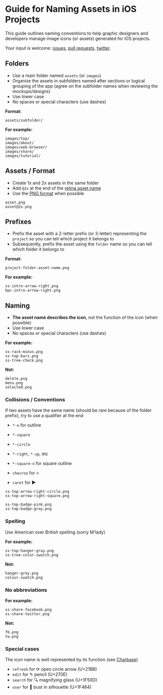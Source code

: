 # Guide for Naming Assets in iOS Projects

This guide outlines naming conventions to help graphic designers and developers manage image icons (or assets) generated for iOS projects. 

Your input is welcome: [issues](https://github.com/dkhamsing/ios-asset-names/issues), [pull requests](https://github.com/dkhamsing/ios-asset-names/pulls), [twitter](https://twitter.com/alldonegoodbye).


## Folders
* Use a main folder named `assets` (or `images`) 
* Organize the assets in subfolders named after sections or logical grouping of the app (agree on the subfolder names when reviewing the mockups/designs)
* Use lower case
* No spaces or special characters (use dashes)

**Format:**

```
assets/subfolder/
```

**For example:**

```
images/top/
images/about/
images/web-browser/
images/share/
images/tutorial/ 
```

## Assets / Format

* Create 1x and 2x assets in the same folder 
* Add `@2x` at the end of the [retina asset name](https://developer.apple.com/library/mac/documentation/GraphicsAnimation/Conceptual/HighResolutionOSX/Optimizing/Optimizing.html)
* Use the [PNG format](http://en.wikipedia.org/wiki/Portable_Network_Graphics) when possible

```
asset.png
asset@2x.png
```


## Prefixes

* Prefix the asset with a 2-letter prefix (or 3-letter) representing the `project` so you can tell which project it belongs to
* Subsequently, prefix the asset using the `folder` name so you can tell which folder it belongs to 

**Format:**

```
project-folder-asset-name.png
```

**For example:**

```
ss-intro-arrow-right.png 
bpc-intro-arrow-right.png 
```


## Naming

* **The asset name describes the icon**, not the function of the icon (when possible)
* Use lower case
* No spaces or special characters (use dashes)

**For example:**
```
ss-rack-minus.png 
ss-top-bars.png 
ss-tree-check.png
```

**Not:**

```
delete.png 
menu.png
selected.png
```

### Collisions / Conventions

If two assets have the same name (should be rare because of the folder prefix), try to use a qualifier at the end

* `*-o` for outline
* `*-square`
* `*-circle`
* `*-right`, `*-up`, etc

* `*-square-o` for square outline

* `chevron` for >
* `caret` for ►


```
ss-top-arrow-right-circle.png
ss-top-arrow-right-square.png

ss-top-badge-pink.png
ss-top-badge-gray.png
```

### Spelling

Use American over British spelling (sorry M'lady)

**For example:**
```
ss-top-hanger-gray.png  
ss-tree-color-swatch.png 
```

**Not:**

```
hanger-grey.png  
colour-swatch.png 
```

### No abbreviations

**For example:**
```
ss-share-facebook.png 
ss-share-twitter.png  
```

**Not:**
```
fb.png
tw.png
```

### Special cases
The icon name is well represented by its function (see [Charbase](http://www.charbase.com/21bb-unicode-clockwise-open-circle-arrow))

* `refresh` for ⟳ open circle arrow (U+21BB)  
* `edit` for ✎ pencil (U+270E) 
* `search` for 🔍 magnifying glass (U+1F50D) 
* `user` for 👤 bust in silhouette (U+1F464) 
